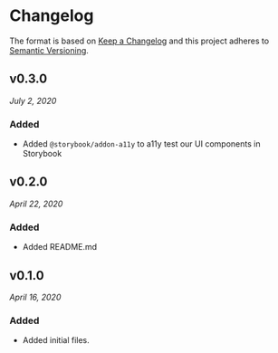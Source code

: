 # Changelog

The format is based on [Keep a Changelog](http://keepachangelog.com/en/1.0.0/)
and this project adheres to [Semantic Versioning](http://semver.org/spec/v2.0.0.html).

v0.3.0
------------------------------
*July 2, 2020*

### Added
- Added `@storybook/addon-a11y` to a11y test our UI components in Storybook

v0.2.0
------------------------------
*April 22, 2020*

### Added
- Added README.md

v0.1.0
------------------------------
*April 16, 2020*

### Added
- Added initial files.
